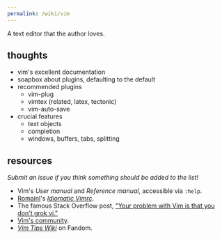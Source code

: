 ```yaml
---
permalink: /wiki/vim
---
```


A text editor that the author loves.

## thoughts

* vim's excellent documentation
* soapbox about plugins, defaulting to the default
* recommended plugins
    * vim-plug
    * vimtex (related, latex, tectonic)
    * vim-auto-save
* crucial features
    * text objects
    * completion
    * windows, buffers, tabs, splitting

## resources

*Submit an issue if you think something should be added to the list!*

- Vim's *User manual* and *Reference manual*, accessible via `:help`.
- [Romainl](https://github.com/romainl)'s
  [*Idiomatic Vimrc*](https://github.com/romainl/idiomatic-vimrc).
- The famous Stack Overflow post,
  ["Your problem with Vim is that you don't grok vi."](http://stackoverflow.com/questions/1218390/what-is-your-most-productive-shortcut-with-vim/1220118#1220118)
- [Vim's community](#vim-community).
- [*Vim Tips Wiki*](https://vim.fandom.com) on Fandom.

